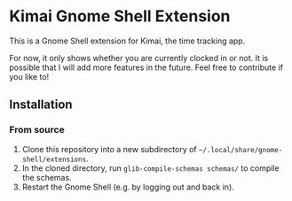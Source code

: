 # Kimai Gnome Shell Extension

This is a Gnome Shell extension for Kimai, the time tracking app.

For now, it only shows whether you are currently clocked in or not. It is possible that I will add more features in the future.
Feel free to contribute if you like to!

## Installation

### From source

1. Clone this repository into a new subdirectory of `~/.local/share/gnome-shell/extensions`.
2. In the cloned directory, run `glib-compile-schemas schemas/` to compile the schemas.
3. Restart the Gnome Shell (e.g. by logging out and back in).
